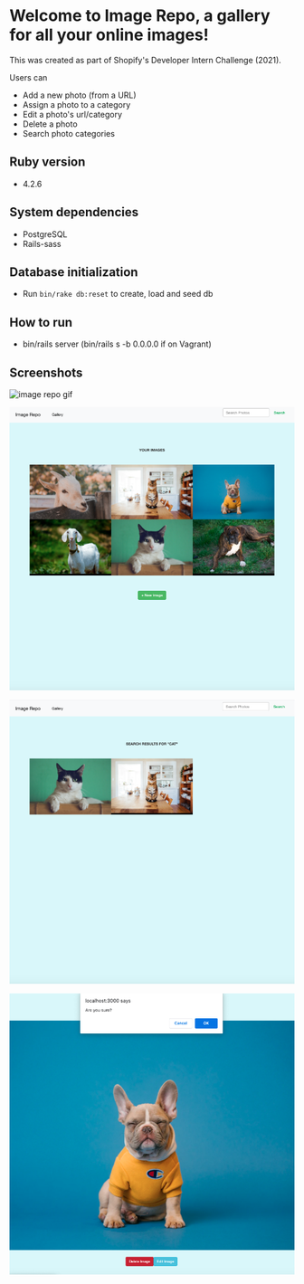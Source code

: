 # Welcome to Image Repo, a gallery for all your online images!

This was created as part of Shopify's Developer Intern Challenge (2021).

Users can
- Add a new photo (from a URL)
- Assign a photo to a category
- Edit a photo's url/category
- Delete a photo
- Search photo categories

## Ruby version
- 4.2.6

## System dependencies
- PostgreSQL
- Rails-sass

## Database initialization
- Run `bin/rake db:reset` to create, load and seed db

## How to run
- bin/rails server (bin/rails s -b 0.0.0.0 if on Vagrant)

## Screenshots

![image repo gif](https://github.com/laurtann/image-repo/blob/master/docs/image-repo-gif.gif?raw=true)

![image repo gallery view](https://github.com/laurtann/image-repo/blob/master/docs/image-repo-gallery.png?raw=true)

![image repo search view](https://github.com/laurtann/image-repo/blob/master/docs/image-repo-search.png?raw=true)

![image repo confirm destroy view](https://github.com/laurtann/image-repo/blob/master/docs/image-repo-confirm-destory.png?raw=true)